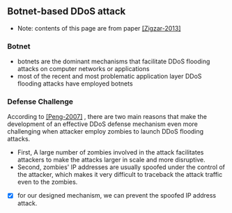 Botnet-based DDoS attack
---

- Note: contents of this page are from paper [[Zigzar-2013]]()

### Botnet
- botnets are the dominant mechanisms that facilitate DDoS flooding attacks on computer networks or applications
- most of the recent and most problematic application layer DDoS flooding attacks have employed botnets



### Defense Challenge
According to [[Peng-2007]](http://dl.acm.org/citation.cfm?id=1216373) , there are two main reasons that make the development of an effective DDoS defense mechanism even more challenging when attacker employ zombies to launch DDoS flooding attacks.

- First, A large number of zombies involved in the attack facilitates attackers to make the attacks larger in scale and more disruptive.
- Second, zombies' IP addresses are usually spoofed under the control of the attacker, which makes it very difficult to traceback the attack traffic even to the zombies.
- [X] for our designed mechanism, we can prevent the spoofed IP address attack.